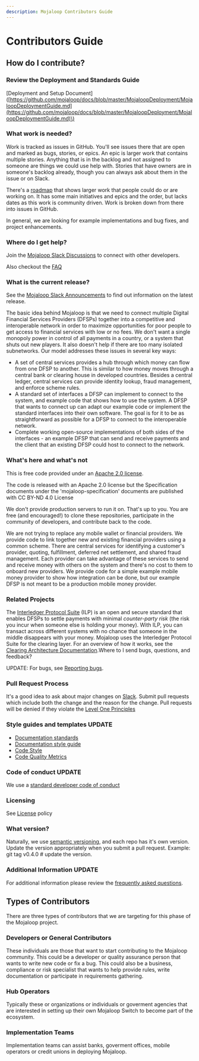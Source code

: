 ```yaml
---
description: Mojaloop Contributors Guide
---
```


# Contributors Guide

## How do I contribute?

### Review the Deployment and Standards Guide

\[Deployment and Setup Document\]\([https://github.com/mojaloop/docs/blob/master/MojaloopDeployment/MojaloopDeploymentGuide.md](https://github.com/mojaloop/docs/blob/master/MojaloopDeployment/MojaloopDeploymentGuide.md)\)

### What work is needed?

Work is tracked as issues in GitHub. You'll see issues there that are open and marked as bugs, stories, or epics. An epic is larger work that contains multiple stories. Anything that is in the backlog and not assigned to someone are things we could use help with. Stories that have owners are in someone's backlog already, though you can always ask about them in the issue or on Slack.

There's a [roadmap](https://github.com/mojaloop/mojaloop/blob/master/contribute/Roadmap.md) that shows larger work that people could do or are working on. It has some main initiatives and epics and the order, but lacks dates as this work is community driven. Work is broken down from there into issues in GitHub.

In general, we are looking for example implementations and bug fixes, and project enhancements.

### Where do I get help?

Join the [Mojaloop Slack Discussions](https://mojaloop-slack.herokuapp.com/) to connect with other developers.

Also checkout the [FAQ](https://github.com/mojaloop/mojaloop/blob/master/FAQ.md)

### What is the current release?

See the [Mojaloop Slack Announcements](https://mojaloop-slack.announcements) to find out information on the latest release.

The basic idea behind Mojaloop is that we need to connect multiple Digital Financial Services Providers \(DFSPs\) together into a competitive and interoperable network in order to maximize opportunities for poor people to get access to financial services with low or no fees. We don't want a single monopoly power in control of all payments in a country, or a system that shuts out new players. It also doesn't help if there are too many isolated subnetworks. Our model addresses these issues in several key ways:

* A set of central services provides a hub through which money can flow from one DFSP to another. This is similar to how money moves through a central bank or clearing house in developed countries. Besides a central ledger, central services can provide identity lookup, fraud management, and enforce scheme rules.
* A standard set of interfaces a DFSP can implement to connect to the system, and example code that shows how to use the system. A DFSP that wants to connect up can adapt our example code or implement the standard interfaces into their own software. The goal is for it to be as straightforward as possible for a DFSP to connect to the interoperable network.
* Complete working open-source implementations of both sides of the interfaces - an example DFSP that can send and receive payments and the client that an existing DFSP could host to connect to the network.

### What's here and what's not

This is free code provided under an [Apache 2.0 license](https://github.com/mojaloop/mojaloop/blob/master/LICENSE.md).

The code is released with an Apache 2.0 license but the Specification documents under the 'mojaloop-specification' documents are published with CC BY-ND 4.0 License

We don't provide production servers to run it on. That's up to you. You are free \(and encouraged!\) to clone these repositories, participate in the community of developers, and contribute back to the code.

We are not trying to replace any mobile wallet or financial providers. We provide code to link together new and existing financial providers using a common scheme. There are central services for identifying a customer's provider, quoting, fulfillment, deferred net settlement, and shared fraud management. Each provider can take advantage of these services to send and receive money with others on the system and there's no cost to them to onboard new providers. We provide code for a simple example mobile money provider to show how integration can be done, but our example DFSP is not meant to be a production mobile money provider.

### Related Projects

The [Interledger Protocol Suite](https://interledger.org/) \(ILP\) is an open and secure standard that enables DFSPs to settle payments with minimal _counter-party risk_ \(the risk you incur when someone else is holding your money\). With ILP, you can transact across different systems with no chance that someone in the middle disappears with your money. Mojaloop uses the Interledger Protocol Suite for the clearing layer. For an overview of how it works, see the [Clearing Architecture Documentation](https://github.com/mojaloop/Docs/blob/master/ILP/README.md).Where to I send bugs, questions, and feedback?

UPDATE: For bugs, see [Reporting bugs](https://github.com/mojaloop/mojaloop/blob/master/contribute/Reporting-Bugs.md).

### Pull Request Process

It's a good idea to ask about major changes on [Slack](https://mojaloop.slack.com). Submit pull requests which include both the change and the reason for the change. Pull requests will be denied if they violate the [Level One Principles](https://leveloneproject.org/wp-content/uploads/2016/03/L1P_Level-One-Principles-and-Perspective.pdf)

### Style guides and templates  UPDATE

* [Documentation standards](https://github.com/mojaloop/mojaloop/blob/master/contribute/Documentation-and-Template-Standards.md)
* [Documentation style guide](https://github.com/mojaloop/mojaloop/blob/master/contribute/Documentation-Style-Guide.md)
* [Code Style](https://github.com/mojaloop/mojaloop/blob/master/contribute/Code-Style.md)
* [Code Quality Metrics](https://github.com/mojaloop/mojaloop/blob/master/contribute/Code-Quality-Metrics.md)

### Code of conduct UPDATE

We use a [standard developer code of conduct](https://www.contributor-covenant.org/version/1/4/code-of-conduct.html)

### Licensing

See [License](https://github.com/mojaloop/mojaloop/blob/master/contribute/License.md) policy

### What version?

Naturally, we use [semantic versioning](http://semver.org/), and each repo has it's own version. Update the version appropriately when you submit a pull request. Example: git tag v0.4.0 \# update the version.

### Additional Information UPDATE

For additional information please review the [frequently asked questions](https://github.com/mojaloop/documentation/tree/5c7ed2fbb64393b6d224e73d68351bff5b4bed4e/FAQ.md).

## Types of Contributors

There are three types of contributors that we are targeting for this phase of the Mojaloop project.

### Developers or General Contributors

These individuals are those that want to start contributing to the Mojaloop community. This could be a developer or quality assurance person that wants to write new code or fix a bug. This could also be a business, compliance or risk specialist that wants to help provide rules, write documentation or participate in requirements gathering.

### Hub Operators

Typically these or organizations or individuals or goverment agencies that are interested in setting up their own Mojaloop Switch to become part of the ecosystem.

### Implementation Teams

Implementation teams can assist banks, goverment offices, mobile operators or credit unions in deploying Mojaloop.

